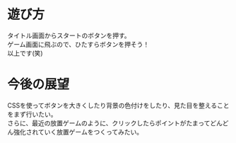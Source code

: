 # 遊び方
タイトル画面からスタートのボタンを押す。\
ゲーム画面に飛ぶので、ひたすらボタンを押そう！\
以上です(笑)

# 今後の展望
CSSを使ってボタンを大きくしたり背景の色付けをしたり、見た目を整えることをまず行いたい。\
さらに、最近の放置ゲームのように、クリックしたらポイントがたまってどんどん強化されていく放置ゲームをつくってみたい。